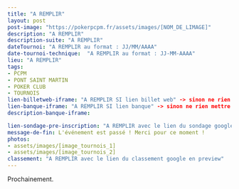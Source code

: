 ```yaml
---
title: "A REMPLIR"
layout: post
post-image: "https://pokerpcpm.fr/assets/images/[NOM_DE_LIMAGE]"
description: "A REMPLIR"
description-suite: "A REMPLIR"
dateTournoi: "A REMPLIR au format : JJ/MM/AAAA"
date-tournoi-technique:  "A REMPLIR au format : JJ-MM-AAAA"
lieu: "A REMPLIR"
tags:
- PCPM
- PONT SAINT MARTIN
- POKER CLUB
- TOURNOIS
lien-billetweb-iframe: "A REMPLIR SI lien billet web" -> sinon ne rien mettre
lien-banque-iframe: "A REMPLIR SI lien banque" -> sinon ne rien mettre
description-banque-iframe: 

lien-sondage-pre-inscription: "A REMPLIR avec le lien du sondage google"
message-de-fin: L'événement est passé ! Merci pour ce moment !
photos: 
- assets/images/[image_tournois_1]
- assets/images/[image_tournois_2]
classement: "A REMPLIR avec le lien du classement google en preview"
---
```


Prochainement.
